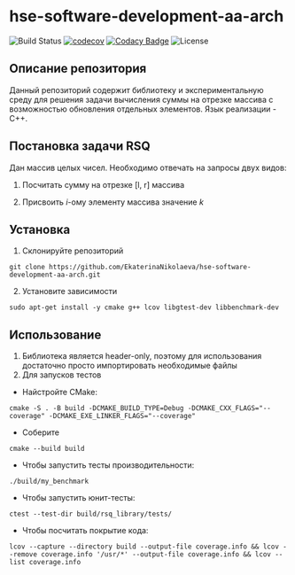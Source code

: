 # hse-software-development-aa-arch
![Build Status](https://github.com/EkaterinaNikolaeva/hse-software-development-aa-arch/actions/workflows/ci.yml/badge.svg)
[![codecov](https://codecov.io/gh/EkaterinaNikolaeva/hse-software-development-aa-arch/graph/badge.svg?token=3TD7AGNN9H)](https://codecov.io/gh/EkaterinaNikolaeva/hse-software-development-aa-arch)
[![Codacy Badge](https://app.codacy.com/project/badge/Grade/c6738c14413447e78cebd7ce79f8e130)](https://app.codacy.com/gh/EkaterinaNikolaeva/hse-software-development-aa-arch/dashboard?utm_source=gh&utm_medium=referral&utm_content=&utm_campaign=Badge_grade)
![License](https://img.shields.io/github/license/EkaterinaNikolaeva/hse-software-development-aa-arch)

## Описание репозитория

Данный репозиторий содержит библиотеку и экспериментальную среду для решения задачи вычисления суммы на отрезке массива с возможностью обновления отдельных элементов. Язык реализации - C++.

## Постановка задачи RSQ

Дан массив целых чисел. Необходимо отвечать на запросы двух видов:

1. Посчитать сумму на отрезке [l, r] массива

2. Присвоить $i$-ому элементу массива значение $k$

## Установка

1. Склонируйте репозиторий

```
git clone https://github.com/EkaterinaNikolaeva/hse-software-development-aa-arch.git
```

2. Установите зависимости

```
sudo apt-get install -y cmake g++ lcov libgtest-dev libbenchmark-dev
```

## Использование

1. Библиотека является header-only, поэтому для использования достаточно просто импортировать необходимые файлы
2. Для запусков тестов

* Найстройте CMake:
```
cmake -S . -B build -DCMAKE_BUILD_TYPE=Debug -DCMAKE_CXX_FLAGS="--coverage" -DCMAKE_EXE_LINKER_FLAGS="--coverage"
```
* Соберите
```
cmake --build build
```

* Чтобы запустить тесты производительности:
```
./build/my_benchmark
```
* Чтобы запустить юнит-тесты:
```
ctest --test-dir build/rsq_library/tests/
```
* Чтобы посчитать покрытие кода:

```
lcov --capture --directory build --output-file coverage.info && lcov --remove coverage.info '/usr/*' --output-file coverage.info && lcov --list coverage.info
```
